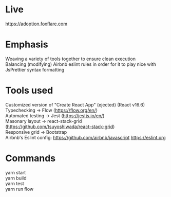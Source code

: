 # Live
https://adoption.foxflare.com  

# Emphasis
Weaving a variety of tools together to ensure clean execution  
Balancing (modifying) Airbnb eslint rules in order for it to play nice with JsPrettier syntax formatting  

# Tools used
Customized version of "Create React App" (ejected) (React v16.6)  
Typechecking -> Flow (https://flow.org/en/)  
Automated testing -> Jest (https://jestjs.io/en/)  
Masonary layout -> react-stack-grid (https://github.com/tsuyoshiwada/react-stack-grid)  
Responsive grid -> Bootstrap  
Airbnb's Eslint config: https://github.com/airbnb/javascript https://eslint.org  

# Commands
yarn start  
yarn build  
yarn test  
yarn run flow  

